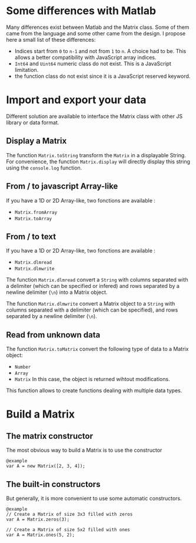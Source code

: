 
# Some differences with Matlab 

Many differences exist between Matlab and the Matrix class. Some of them came from the language and some other came from the design. I propose here
a small list of these differences:

+ Indices start from `0` to `n-1` and not from `1` to `n`. A choice had to be. This allows a better compatibility with JavaScript array indices.
+ `Int64` and `Uint64` numeric class do not exist. This is a JavaScript limitation.
+ the function class do not exist since it is a JavaScript reserved keyword.


# Import and export your data

Different solution are available to interface the Matrix class with other JS library or data format. 


## Display a Matrix

The function `Matrix.toString` transform the `Matrix` in a displayable String. For convenience, the function `Matrix.display` will directly display this string using the `console.log` function.


## From / to javascript Array-like

If you have a 1D or 2D Array-like, two fonctions are available :

+ `Matrix.fromArray`
+ `Matrix.toArray`


## From / to text

If you have a 1D or 2D Array-like, two fonctions are available :

+ `Matrix.dlmread`
+ `Matrix.dlmwrite`

The function  `Matrix.dlmread` convert a `String` with columns separated with a delimiter (which can be specified or infered) and rows separated by a newline delimiter (`\n`) into a Matrix object.

The function  `Matrix.dlmwrite` convert a Matrix object to a `String` with columns separated with a delimiter (which can be specified), and rows separated by a newline delimiter (`\n`).


## Read from unknown data

The function `Matrix.toMatrix` convert the following type of data to a Matrix object:

+ `Number`
+ `Array`
+ `Matrix` In this case, the object is returned wihtout modifications.

This function allows to create functions dealing with multiple data types.


# Build a Matrix

## The matrix constructor

The most obvious way to build a Matrix is to use the constructor

    @example 
    var A = new Matrix([2, 3, 4]);


## The built-in constructors

But generally, it is more convenient to use some automatic constructors.

    @example
    // Create a Matrix of size 3x3 filled with zeros
    var A = Matrix.zeros(3); 

    // Create a Matrix of size 5x2 filled with ones
    var A = Matrix.ones(5, 2); 

